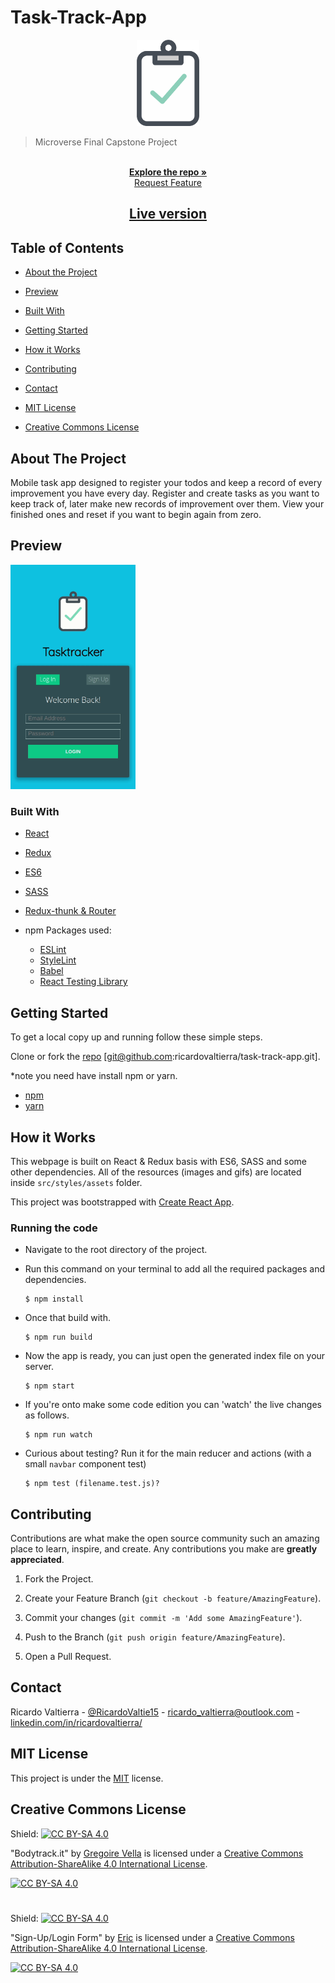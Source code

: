 # Task-Track-App

<p align="center">
  <img src="./src/styles/assets/logo.png" alt="maindish"  width="100">
</p>

> Microverse Final Capstone Project

<p align="center">
  <br>
   <a href="https://github.com/ricardovaltierra/task-track-app" target="_blank"><strong>Explore the repo »</strong></a>
  <br>
    <a href="https://github.com/ricardovaltierra/task-track-app/issues" target="_blank">Request Feature</a>
  </p>
  <h2 align="center"><a href="https://steptracking.netlify.app/" target="_blank"><strong>Live version</strong></a></h2>


## Table of Contents

* [About the Project](#about-the-project)

* [Preview](#preview)

* [Built With](#built-with)

* [Getting Started](#getting-started)

* [How it Works](#how-it-works)

* [Contributing](#contributing)

* [Contact](#contact)

* [MIT License](#mit-license)

* [Creative Commons License](#creative-commons-license)

## About The Project

Mobile task app designed to register your todos and keep a record of every improvement you have every day. Register and create tasks as you want to keep track of, later make new records of improvement over them. View your finished ones and reset if you want to begin again from zero.

## Preview

<img src="./src/styles/assets/usage.gif" alt="Main page tour" width="200"/>

### Built With

* [React](https://reactjs.org/)

* [Redux](https://redux.js.org/)

* [ES6](https://es6.io/)

* [SASS](https://sass-lang.com/)

* [Redux-thunk & Router](https://webpack.js.org/)

* npm Packages used:
    * [ESLint](https://eslint.org/)
    * [StyleLint](https://stylelint.io/)
    * [Babel](https://babeljs.io/)
    * [React Testing Library](https://testing-library.com/docs/react-testing-library/intro)

## Getting Started

To get a local copy up and running follow these simple steps.

Clone or fork the <a href="https://github.com/ricardovaltierra/task-track-app" target="_blank">repo</a> [git@github.com:ricardovaltierra/task-track-app.git].

*note you need have install npm or yarn.
* [npm](https://www.npmjs.com/get-npm)
* [yarn](https://classic.yarnpkg.com/en/docs/install)

## How it Works

This webpage is built on React & Redux basis with ES6, SASS and some other dependencies. All of the resources (images and gifs) are located inside `src/styles/assets` folder.

This project was bootstrapped with [Create React App](https://github.com/facebook/create-react-app).

### Running the code

*   Navigate to the root directory of the project.

*   Run this command on your terminal to add all the required packages and dependencies.
    ```
    $ npm install
    ```
*   Once that build with.
    ```
    $ npm run build
    ```
*   Now the app is ready, you can just open the generated index file on your server.
    ```
    $ npm start
    ```
*   If you're onto make some code edition you can 'watch' the live changes as follows.
    ```
    $ npm run watch
    ```
*   Curious about testing? Run it for the main reducer and actions (with a small `navbar` component test)
    ```
    $ npm test (filename.test.js)?
    ```      
   
## Contributing

Contributions are what make the open source community such an amazing place to learn, inspire, and create. Any contributions you make are **greatly appreciated**.

1. Fork the Project.

2. Create your Feature Branch (`git checkout -b feature/AmazingFeature`).

3. Commit your changes (`git commit -m 'Add some AmazingFeature'`).

4. Push to the Branch (`git push origin feature/AmazingFeature`).

5. Open a Pull Request.

## Contact

Ricardo Valtierra - [@RicardoValtie15](https://twitter.com/RicardoValtie15) - ricardo_valtierra@outlook.com  - [linkedin.com/in/ricardovaltierra/](https://www.linkedin.com/in/ricardovaltierra/)

## MIT License

This project is under the [MIT](LICENSE) license.

## Creative Commons License

Shield: [![CC BY-SA 4.0][cc-by-sa-shield]][cc-by-sa]

"Bodytrack.it" by [Gregoire Vella](https://www.behance.net/gregoirevella) is licensed under a [Creative Commons Attribution-ShareAlike 4.0
International License][cc-by-sa].

[![CC BY-SA 4.0][cc-by-sa-image]][cc-by-sa]

[cc-by-sa]: http://creativecommons.org/licenses/by-sa/4.0/
[cc-by-sa-image]: https://licensebuttons.net/l/by-sa/4.0/88x31.png
[cc-by-sa-shield]: https://img.shields.io/badge/License-CC%20BY--SA%204.0-lightgrey.svg

# 

Shield: [![CC BY-SA 4.0][cc-by-sa-shield]][cc-by-sa]

"Sign-Up/Login Form" by [Eric](https://codepen.io/ehermanson) is licensed under a [Creative Commons Attribution-ShareAlike 4.0
International License][cc-by-sa].

[![CC BY-SA 4.0][cc-by-sa-image]][cc-by-sa]

[cc-by-sa]: http://creativecommons.org/licenses/by-sa/4.0/
[cc-by-sa-image]: https://licensebuttons.net/l/by-sa/4.0/88x31.png
[cc-by-sa-shield]: https://img.shields.io/badge/License-CC%20BY--SA%204.0-lightgrey.svg
